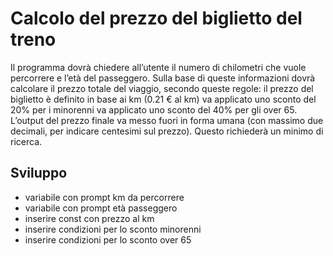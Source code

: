 Calcolo del prezzo del biglietto del treno
===
Il programma dovrà chiedere all’utente il numero di chilometri che vuole percorrere e l’età del passeggero.
Sulla base di queste informazioni dovrà calcolare il prezzo totale del viaggio, secondo queste regole:
il prezzo del biglietto è definito in base ai km (0.21 € al km)
va applicato uno sconto del 20% per i minorenni
va applicato uno sconto del 40% per gli over 65.
L’output del prezzo finale va messo fuori in forma umana (con massimo due decimali, per indicare centesimi sul prezzo). Questo richiederà un minimo di ricerca.


## Sviluppo
- variabile con prompt km da percorrere
- variabile con prompt età passeggero
- inserire const con prezzo al km
- inserire condizioni per lo sconto minorenni
- inserire condizioni per lo sconto over 65

